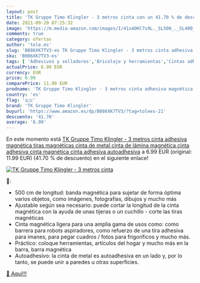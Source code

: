 ```yaml
---
layout: post
title: 'TK Gruppe Timo Klingler - 3 metros cinta con un 41.70 % de descuento'
date: 2021-09-20 07:25:32
image: 'https://m.media-amazon.com/images/I/41x4OHl7s9L._SL500_._SL400_.jpg'
comments: true
category: ofertas
author: 'tole.es'
slug: 'B086XK7TV3-es TK Gruppe Timo Klingler - 3 metros cinta adhesiva...'
sku: 'B086XK7TV3-es'
tags: [ 'Adhesivos y selladores','Bricolaje y herramientas','Cintas adhesivas','Cintas magnéticas','Ferretería','adhesiva','cinta','tk gruppe timo klingler', ]
actualPrice: 6.99 EUR
currency: EUR
price: 6.99
comparePrice: 11.99 EUR
prodname: 'TK Gruppe Timo Klingler - 3 metros cinta adhesiva magnética tiras magnéticas cinta de metal cinta de lámina magnética cinta adhesiva cinta magnética cinta adhesiva autoadhesiva'
country: 'es'
flag: '🇪🇸'
brand: 'TK Gruppe Timo Klingler'
buyurl: 'https://www.amazon.es/dp/B086XK7TV3/?tag=tolees-21'
descuento: '41.70'
average: '6.99'
---
```


En este momento está [TK Gruppe Timo Klingler - 3 metros cinta adhesiva magnética tiras magnéticas cinta de metal cinta de lámina magnética cinta adhesiva cinta magnética cinta adhesiva autoadhesiva](https://www.amazon.es/dp/B086XK7TV3/?tag=tolees-21) a 6.99 EUR (original: 11.99 EUR) (41.70 %  de descuento) en el siguiente enlace!

[![TK Gruppe Timo Klingler - 3 metros cinta](https://m.media-amazon.com/images/I/41x4OHl7s9L._SL500_._SL400_.jpg)](https://www.amazon.es/dp/B086XK7TV3/?tag=tolees-21)

🔎:

- 500 cm de longitud: banda magnética para sujetar de forma óptima varios objetos, como imágenes, fotografías, dibujos y mucho más
- Ajustable según sea necesario: puede cortar la longitud de la cinta magnética con la ayuda de unas tijeras o un cuchillo - corte las tiras magnéticas
- Cinta magnética ligera para una amplia gama de usos como: como barrera para robots aspiradores, como refuerzo de una tira adhesiva para imanes, para pegar cuadros / fotos para frigoríficos y mucho más.
- Práctico: coloque herramientas, artículos del hogar y mucho más en la barra, barra magnética
- Autoadhesivo: la cinta de metal es autoadhesiva en un lado y, por lo tanto, se puede unir a paredes u otras superficies.

[🛒 Aquí!!!](https://www.amazon.es/dp/B086XK7TV3/?tag=tolees-21)
